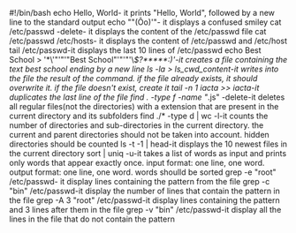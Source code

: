 #!/bin/bash
echo Hello, World- it prints "Hello, World", followed by a new line to the standard output
echo "\"(Ôo)'"- it displays a confused smiley
cat /etc/passwd -delete- it displays the content of the /etc/passwd file
cat /etc/passwd /etc/hosts- it displays the content of /etc/passwd and /etc/host
tail /etc/passwd-it displays the last 10 lines of /etc/passwd
echo Best School > '\*\\'"'"'"Best School"\'"'"'\\*$\?\*\*\*\*\*:)'-it creates a file containing the text best school ending by a new line
ls -la > ls_cwd_content-it writes into the file the result of the command. if the file already exists, it should overwrite it. if the file doesn't exist, create it
tail -n 1 iacta >> iacta-it duplicates the last line of the file
find . -type f -name "*.js" -delete-it deletes all regular files(not the directories) with a extension that are present in the current directory and its subfolders
find ./* -type d | wc -l-it counts the number of directories and sub-directories in the current directory. the current and parent directories should not be taken into account. hidden directories should be counted
ls -t -1 | head-it displays the 10 newest files in the current directory
sort | uniq -u-it takes a list of words as input and prints only words that appear exactly once. input format: one line, one word. output format: one line, one word. words shoulld be sorted
grep -e "root" /etc/passwd- it display lines containing the pattern from the file
grep -c "bin" /etc/passwd-it display the number of lines that contain the pattern in the file
grep -A 3 "root" /etc/passwd-it display lines containing the pattern and 3 lines after them in the file
grep -v "bin" /etc/passwd-it display all the lines in the file that do not contain the pattern
